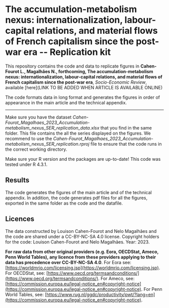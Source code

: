 # The accumulation-metabolism nexus: internationalization, labour-capital relations, and material flows of French capitalism since the post-war era -- Replication kit
This repository contains the code and data to replicate figures in __Cahen-Fourot L., Magalhães N., forthcoming, The accumulation-metabolism nexus: internationalization, labour-capital relations, and material flows of French capitalism since the post-war era__, _Socio-Economic Review_, available [here](LINK TO BE ADDED WHEN ARTICLE IS AVAILABLE ONLINE)

The code formats data in long format and generates the figures in order of appearance in the main article and the technical appendix.

---
Make sure you have the dataset _Cahen-Fourot_Magalhaes_2023_Accumulation-metabolism_nexus_SER_replication_data.xlsx_ that you find in the same folder. This file contains the all the series displayed on the figures. We recommend to use the _Cahen-Fourot_Magalhaes_2023_Accumulation-metabolism_nexus_SER_replication.rproj_ file to ensure that the code runs in the correct working directory.

Make sure your R version and the packages are up-to-date! This code was tested under R 4.3.1.

## Results

The code generates the figures of the main article and of the technical appendix.
In addition, the code generates pdf files for all the figures, exported in the same folder as the code and the datafile.

## Licences

The data constructed by Louison Cahen-Fourot and Nelo Magalhães and the code are shared under a CC-BY-NC-SA 4.0 license. Copyright holders for the code: Louison Cahen-Fourot and Nelo Magalhães. Year: 2023.

__For raw data from other original providers (e.g. Eora, OECDStat, Ameco, Penn World Tables), any licence from these providers applying to their data has precedence over CC-BY-NC-SA 4.0__. For Eora see: [https://worldmrio.com/licensing.jsp](https://worldmrio.com/licensing.jsp). For OECDStat, see: [https://www.oecd.org/termsandconditions/](https://www.oecd.org/termsandconditions/). For Ameco, see: [https://commission.europa.eu/legal-notice_en#copyright-notice](https://commission.europa.eu/legal-notice_en#copyright-notice). For Penn World Tables, see: [https://www.rug.nl/ggdc/productivity/pwt/?lang=en](https://commission.europa.eu/legal-notice_en#copyright-notice).






